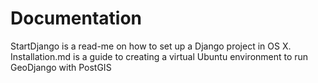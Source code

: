 # Documentation

StartDjango is a read-me on how to set up a Django project in OS X.
Installation.md is a guide to creating a virtual Ubuntu environment to run GeoDjango with PostGIS
